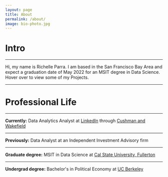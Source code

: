 ```yaml
---
layout: page
title: About
permalink: /about/
image: bio-photo.jpg
---
```

<h1>Intro</h1>
<hr>
Hi, my name is Richelle Parra. I am based in the San Francisco Bay Area and expect a graduation date of May 2022 for an MSIT degree in Data Science. Hover over to view some of my Projects.
<hr>
<h1>Professional Life</h1>
<hr>
<p><b>Currently:</b> Data Analytics Analyst at <a href="www.linkedin.com">LinkedIn</a> through <a href="https://www.linkedin.com/company/cushman-&-wakefield/">Cushman and Wakefield</a></p>
<hr>
<p><b>Previously:</b> Data Analyst at an Independent Investment Advisory firm</p>
<hr>
<p><b>Graduate degree:</b> MSIT in Data Science at <a href="https://business.fullerton.edu/Programs/Graduate">Cal State University, Fullerton</a></p>
<hr>
<p><b>Undergrad degree:</b> Bachelor's in Political Economy at <a href="https://www.berkeley.edu">UC Berkeley</a></p>
